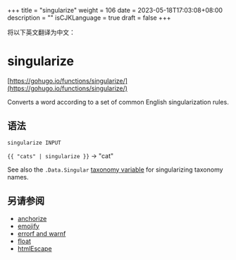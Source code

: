 +++
title = "singularize"
weight = 106
date = 2023-05-18T17:03:08+08:00
description = ""
isCJKLanguage = true
draft = false
+++

将以下英文翻译为中文：
# singularize

[https://gohugo.io/functions/singularize/](https://gohugo.io/functions/singularize/)

Converts a word according to a set of common English singularization rules.

## 语法

```
singularize INPUT
```

`{{ "cats" | singularize }}` → "cat"

See also the `.Data.Singular` [taxonomy variable](https://gohugo.io/variables/taxonomy/) for singularizing taxonomy names.

## 另请参阅

- [anchorize](https://gohugo.io/functions/anchorize/)
- [emojify](https://gohugo.io/functions/emojify/)
- [errorf and warnf](https://gohugo.io/functions/errorf/)
- [float](https://gohugo.io/functions/float/)
- [htmlEscape](https://gohugo.io/functions/htmlescape/)
